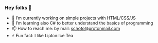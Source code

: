 ### Hey folks 🤖
<!--
**schoto/schoto** is a ✨ _special_ ✨ repository because its `README.md` (this file) appears on your GitHub profile.

Here are some ideas to get you started: -->
- 🔭 I’m currently working on simple projects with HTML/CSS/JS
- 🌱 I’m learning also C# to better understand the basics of programming
- 📫 How to reach me:
      by mail: schoto@protonmail.com
- ⚡ Fun fact: I like Lipton Ice Tea
